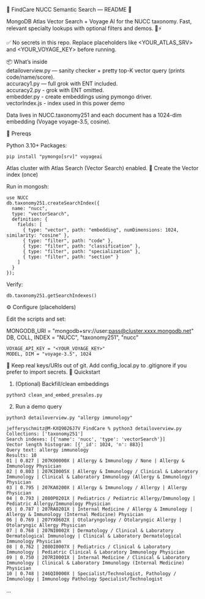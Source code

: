 🧭 FindCare NUCC Semantic Search — README 🚀

MongoDB Atlas Vector Search + Voyage AI for the NUCC taxonomy.
Fast, relevant specialty lookups with optional filters and demos. 🔎⚡️

✅ No secrets in this repo. Replace placeholders like <YOUR_ATLAS_SRV> and <YOUR_VOYAGE_KEY> before running.

📦 What’s inside
<br>
detailoverview.py — sanity checker + pretty top-K vector query (prints code/name/score).<br>
accuracy1.py — full grok with ENT included.<br>
accuracy2.py - grok with ENT omitted.<br>
embedder.py - create embeddings using pymongo driver.<br>
vectorIndex.js - index used in this power demo <br>

Data lives in NUCC.taxonomy251 and each document has a 1024-dim embedding (Voyage voyage-3.5, cosine).

🔧 Prereqs

Python 3.10+
Packages:

```
pip install "pymongo[srv]" voyageai
```

Atlas cluster with Atlas Search (Vector Search) enabled.
🧱 Create the Vector index (once)

Run in mongosh:
```
use NUCC
db.taxonomy251.createSearchIndex({
  name: "nucc",
  type: "vectorSearch",
  definition: {
    fields: [
      { type: "vector", path: "embedding", numDimensions: 1024, similarity: "cosine" },
      { type: "filter", path: "code" },
      { type: "filter", path: "classification" },
      { type: "filter", path: "specialization" },
      { type: "filter", path: "section" }
    ]
  }
});
```

Verify:
```
db.taxonomy251.getSearchIndexes()
```

⚙️ Configure (placeholders)

Edit the scripts and set:

MONGODB_URI = "mongodb+srv://user:pass@cluster.xxxx.mongodb.net"<br>
DB, COLL, INDEX = "NUCC", "taxonomy251", "nucc"<br>
```
VOYAGE_API_KEY = "<YOUR_VOYAGE_KEY>"
MODEL, DIM = "voyage-3.5", 1024
```

🔐 Keep real keys/URIs out of git. Add config_local.py to .gitignore if you prefer to import secrets.
🚀 Quickstart

1) (Optional) Backfill/clean embeddings
```
python3 clean_and_embed_presales.py
```

2) Run a demo query
```
python3 detailoverview.py "allergy immunology"
```
```
jefferyschmitz@M-KXQ9026J7V FindCare % python3 detailoverview.py
Collections: ['taxonomy251']
Search indexes: [{'name': 'nucc', 'type': 'vectorSearch'}]
Vector length histogram: [{'_id': 1024, 'n': 883}]
Query text: allergy immunology
Results: 10
01 | 0.827 | 207K00000X | Allergy & Immunology / None | Allergy & Immunology Physician
02 | 0.803 | 207KI0005X | Allergy & Immunology / Clinical & Laboratory Immunology | Clinical & Laboratory Immunology (Allergy & Immunology) Physician
03 | 0.795 | 207KA0200X | Allergy & Immunology / Allergy | Allergy Physician
04 | 0.793 | 2080P0201X | Pediatrics / Pediatric Allergy/Immunology | Pediatric Allergy/Immunology Physician
05 | 0.787 | 207RA0201X | Internal Medicine / Allergy & Immunology | Allergy & Immunology (Internal Medicine) Physician
06 | 0.769 | 207YX0602X | Otolaryngology / Otolaryngic Allergy | Otolaryngic Allergy Physician
07 | 0.768 | 207NI0002X | Dermatology / Clinical & Laboratory Dermatological Immunology | Clinical & Laboratory Dermatological Immunology Physician
08 | 0.762 | 2080I0007X | Pediatrics / Clinical & Laboratory Immunology | Pediatric Clinical & Laboratory Immunology Physician
09 | 0.750 | 207RI0001X | Internal Medicine / Clinical & Laboratory Immunology | Clinical & Laboratory Immunology (Internal Medicine) Physician
10 | 0.748 | 246QI0000X | Specialist/Technologist, Pathology / Immunology | Immunology Pathology Specialist/Technologist
```


...
